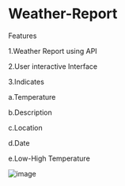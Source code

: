 # Weather-Report

Features

1.Weather Report using API

2.User interactive Interface

3.Indicates

  a.Temperature
  
  b.Description
  
  c.Location
  
  d.Date
  
  e.Low-High Temperature
  

![image](https://github.com/NANDINI232003/Weather-Report/assets/121492011/04a79a1a-df76-4d7c-860e-5ff351eae790)
